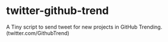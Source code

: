 # twitter-github-trend
A Tiny script to send tweet for new projects in GitHub Trending. (twitter.com/GithubTrend)
